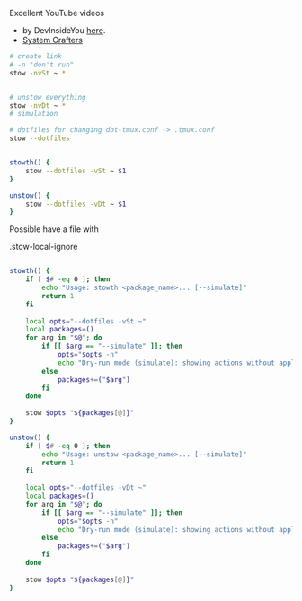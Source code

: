 
Excellent YouTube videos
- by DevInsideYou [here](https://www.youtube.com/watch?v=CFzEuBGPPPg). 
- [System Crafters](https://www.youtube.com/watch?v=CxAT1u8G7is) 


```bash
# create link 
# -n "don't run"
stow -nvSt ~ *


# unstow everything
stow -nvDt ~ * 
# simulation

# dotfiles for changing dot-tmux.conf -> .tmux.conf
stow --dotfiles 
```

```zsh

stowth() {
	stow --dotfiles -vSt ~ $1
}

unstow() {
	stow --dotfiles -vDt ~ $1
}
```


Possible have a file with 

.stow-local-ignore


```zsh

stowth() {
    if [ $# -eq 0 ]; then
        echo "Usage: stowth <package_name>... [--simulate]"
        return 1
    fi
    
    local opts="--dotfiles -vSt ~"
    local packages=()
    for arg in "$@"; do
        if [[ $arg == "--simulate" ]]; then
            opts="$opts -n"
            echo "Dry-run mode (simulate): showing actions without applying changes."
        else
            packages+=("$arg")
        fi
    done
    
    stow $opts "${packages[@]}"
}

unstow() {
    if [ $# -eq 0 ]; then
        echo "Usage: unstow <package_name>... [--simulate]"
        return 1
    fi
    
    local opts="--dotfiles -vDt ~"
    local packages=()
    for arg in "$@"; do
        if [[ $arg == "--simulate" ]]; then
            opts="$opts -n"
            echo "Dry-run mode (simulate): showing actions without applying changes."
        else
            packages+=("$arg")
        fi
    done
    
    stow $opts "${packages[@]}"
}

```